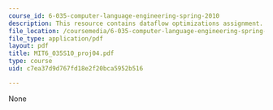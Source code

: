 ```yaml
---
course_id: 6-035-computer-language-engineering-spring-2010
description: This resource contains dataflow optimizations assignment.
file_location: /coursemedia/6-035-computer-language-engineering-spring-2010/c7ea37d9d767fd18e2f20bca5952b516_MIT6_035S10_proj04.pdf
file_type: application/pdf
layout: pdf
title: MIT6_035S10_proj04.pdf
type: course
uid: c7ea37d9d767fd18e2f20bca5952b516

---
```

None